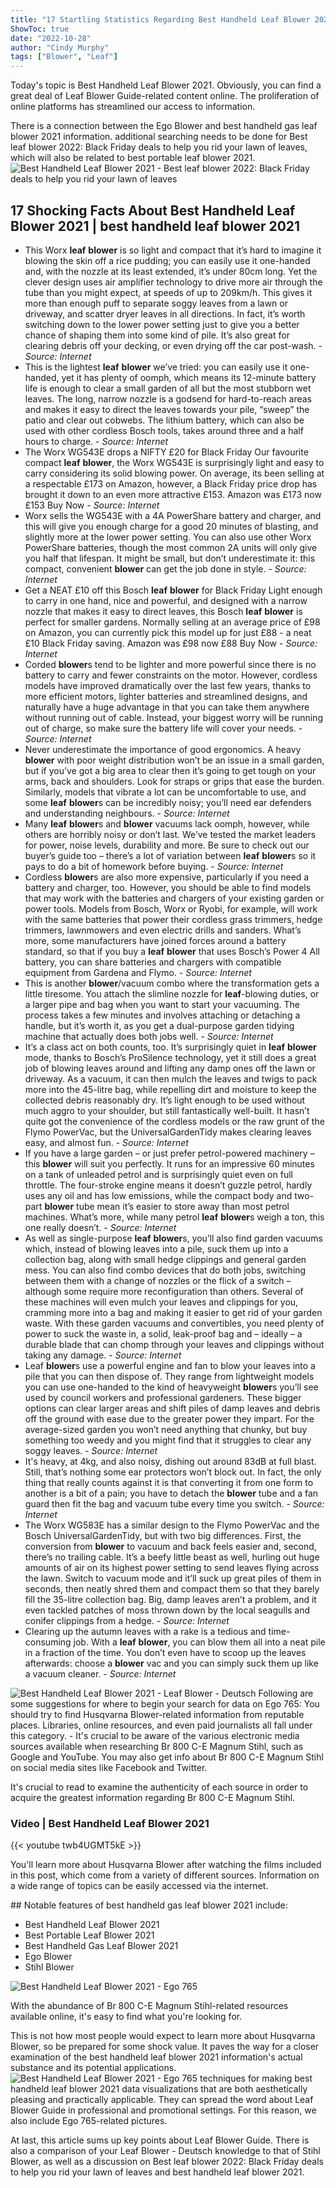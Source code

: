 ```yaml
---
title: "17 Startling Statistics Regarding Best Handheld Leaf Blower 2021"
ShowToc: true 
date: "2022-10-28"
author: "Cindy Murphy" 
tags: ["Blower", "Leaf"]
---
```


	
Today's topic is Best Handheld Leaf Blower 2021. Obviously, you can find a great deal of Leaf Blower Guide-related content online. The proliferation of online platforms has streamlined our access to information.

There is a connection between the Ego Blower and best handheld gas leaf blower 2021 information. additional searching needs to be done for Best leaf blower 2022: Black Friday deals to help you rid your lawn of leaves, which will also be related to best portable leaf blower 2021.
<img loading="lazy" src="https://www.thegardenshop.ie/images/detailed/4/leaf-blower-9.jpg" onerror="this.onerror=null;this.src='https://blogger.googleusercontent.com/img/a/AVvXsEhe7F7TRXHtjiKvHb5vS7DmnxvpHiDyoYyYvm1nHB3Qp2_w3BnM6A2eq4v7FYxCC9bfZt3a9vIMtAYEKUiaDQbHMg-ViyGmRIj39MLp0bGFfgfYw1Dc9q_H-T0wiTm3l0Uq42dETrN9eC8aGJ9_IORZsxST1AcLR7np1koOfcc7tnHa4S8Mwz_xD9d0=s16000';" alt="Best Handheld Leaf Blower 2021 - Best leaf blower 2022: Black Friday deals to help you rid your lawn of leaves" >

## 17 Shocking Facts About Best Handheld Leaf Blower 2021 | best handheld leaf blower 2021
-   This Worx **leaf** **blower** is so light and compact that it’s hard to imagine it blowing the skin off a rice pudding; you can easily use it one-handed and, with the nozzle at its least extended, it’s under 80cm long. Yet the clever design uses air amplifier technology to drive more air through the tube than you might expect, at speeds of up to 209km/h. This gives it more than enough puff to separate soggy leaves from a lawn or driveway, and scatter dryer leaves in all directions. In fact, it’s worth switching down to the lower power setting just to give you a better chance of shaping them into some kind of pile. It’s also great for clearing debris off your decking, or even drying off the car post-wash. - <cite>Source: Internet</cite>
-   This is the lightest **leaf** **blower** we’ve tried: you can easily use it one-handed, yet it has plenty of oomph, which means its 12-minute battery life is enough to clear a small garden of all but the most stubborn wet leaves. The long, narrow nozzle is a godsend for hard-to-reach areas and makes it easy to direct the leaves towards your pile, “sweep” the patio and clear out cobwebs. The lithium battery, which can also be used with other cordless Bosch tools, takes around three and a half hours to charge. - <cite>Source: Internet</cite>
-   The Worx WG543E drops a NIFTY £20 for Black Friday Our favourite compact **leaf** **blower**, the Worx WG543E is surprisingly light and easy to carry considering its solid blowing power. On average, its been selling at a respectable £173 on Amazon, however, a Black Friday price drop has brought it down to an even more attractive £153. Amazon was £173 now £153 Buy Now - <cite>Source: Internet</cite>
-   Worx sells the WG543E with a 4A PowerShare battery and charger, and this will give you enough charge for a good 20 minutes of blasting, and slightly more at the lower power setting. You can also use other Worx PowerShare batteries, though the most common 2A units will only give you half that lifespan. It might be small, but don’t underestimate it: this compact, convenient **blower** can get the job done in style. - <cite>Source: Internet</cite>
-   Get a NEAT £10 off this Bosch **leaf** **blower** for Black Friday Light enough to carry in one hand, nice and powerful, and designed with a narrow nozzle that makes it easy to direct leaves, this Bosch **leaf** **blower** is perfect for smaller gardens. Normally selling at an average price of £98 on Amazon, you can currently pick this model up for just £88 - a neat £10 Black Friday saving. Amazon was £98 now £88 Buy Now - <cite>Source: Internet</cite>
-   Corded **blower**s tend to be lighter and more powerful since there is no battery to carry and fewer constraints on the motor. However, cordless models have improved dramatically over the last few years, thanks to more efficient motors, lighter batteries and streamlined designs, and naturally have a huge advantage in that you can take them anywhere without running out of cable. Instead, your biggest worry will be running out of charge, so make sure the battery life will cover your needs. - <cite>Source: Internet</cite>
-   Never underestimate the importance of good ergonomics. A heavy **blower** with poor weight distribution won’t be an issue in a small garden, but if you’ve got a big area to clear then it’s going to get tough on your arms, back and shoulders. Look for straps or grips that ease the burden. Similarly, models that vibrate a lot can be uncomfortable to use, and some **leaf** **blower**s can be incredibly noisy; you’ll need ear defenders and understanding neighbours. - <cite>Source: Internet</cite>
-   Many **leaf** **blower**s and **blower** vacuums lack oomph, however, while others are horribly noisy or don’t last. We’ve tested the market leaders for power, noise levels, durability and more. Be sure to check out our buyer’s guide too – there’s a lot of variation between **leaf** **blower**s so it pays to do a bit of homework before buying. - <cite>Source: Internet</cite>
-   Cordless **blower**s are also more expensive, particularly if you need a battery and charger, too. However, you should be able to find models that may work with the batteries and chargers of your existing garden or power tools. Models from Bosch, Worx or Ryobi, for example, will work with the same batteries that power their cordless grass trimmers, hedge trimmers, lawnmowers and even electric drills and sanders. What’s more, some manufacturers have joined forces around a battery standard, so that if you buy a **leaf** **blower** that uses Bosch’s Power 4 All battery, you can share batteries and chargers with compatible equipment from Gardena and Flymo. - <cite>Source: Internet</cite>
-   This is another **blower**/vacuum combo where the transformation gets a little tiresome. You attach the slimline nozzle for **leaf**-blowing duties, or a larger pipe and bag when you want to start your vacuuming. The process takes a few minutes and involves attaching or detaching a handle, but it’s worth it, as you get a dual-purpose garden tidying machine that actually does both jobs well. - <cite>Source: Internet</cite>
-   It’s a class act on both counts, too. It’s surprisingly quiet in **leaf** **blower** mode, thanks to Bosch’s ProSilence technology, yet it still does a great job of blowing leaves around and lifting any damp ones off the lawn or driveway. As a vacuum, it can then mulch the leaves and twigs to pack more into the 45-litre bag, while repelling dirt and moisture to keep the collected debris reasonably dry. It’s light enough to be used without much aggro to your shoulder, but still fantastically well-built. It hasn’t quite got the convenience of the cordless models or the raw grunt of the Flymo PowerVac, but the UniversalGardenTidy makes clearing leaves easy, and almost fun. - <cite>Source: Internet</cite>
-   If you have a large garden – or just prefer petrol-powered machinery – this **blower** will suit you perfectly. It runs for an impressive 60 minutes on a tank of unleaded petrol and is surprisingly quiet even on full throttle. The four-stroke engine means it doesn’t guzzle petrol, hardly uses any oil and has low emissions, while the compact body and two-part **blower** tube mean it’s easier to store away than most petrol machines. What’s more, while many petrol **leaf** **blower**s weigh a ton, this one really doesn’t. - <cite>Source: Internet</cite>
-   As well as single-purpose **leaf** **blower**s, you’ll also find garden vacuums which, instead of blowing leaves into a pile, suck them up into a collection bag, along with small hedge clippings and general garden mess. You can also find combo devices that do both jobs, switching between them with a change of nozzles or the flick of a switch – although some require more reconfiguration than others. Several of these machines will even mulch your leaves and clippings for you, cramming more into a bag and making it easier to get rid of your garden waste. With these garden vacuums and convertibles, you need plenty of power to suck the waste in, a solid, leak-proof bag and – ideally – a durable blade that can chomp through your leaves and clippings without taking any damage. - <cite>Source: Internet</cite>
-   Leaf **blower**s use a powerful engine and fan to blow your leaves into a pile that you can then dispose of. They range from lightweight models you can use one-handed to the kind of heavyweight **blower**s you’ll see used by council workers and professional gardeners. These bigger options can clear larger areas and shift piles of damp leaves and debris off the ground with ease due to the greater power they impart. For the average-sized garden you won’t need anything that chunky, but buy something too weedy and you might find that it struggles to clear any soggy leaves. - <cite>Source: Internet</cite>
-   It's heavy, at 4kg, and also noisy, dishing out around 83dB at full blast. Still, that’s nothing some ear protectors won’t block out. In fact, the only thing that really counts against it is that converting it from one form to another is a bit of a pain; you have to detach the **blower** tube and a fan guard then fit the bag and vacuum tube every time you switch. - <cite>Source: Internet</cite>
-   The Worx WG583E has a similar design to the Flymo PowerVac and the Bosch UniversalGardenTidy, but with two big differences. First, the conversion from **blower** to vacuum and back feels easier and, second, there’s no trailing cable. It’s a beefy little beast as well, hurling out huge amounts of air on its highest power setting to send leaves flying across the lawn. Switch to vacuum mode and it’ll suck up great piles of them in seconds, then neatly shred them and compact them so that they barely fill the 35-litre collection bag. Big, damp leaves aren’t a problem, and it even tackled patches of moss thrown down by the local seagulls and conifer clippings from a hedge. - <cite>Source: Internet</cite>
-   Clearing up the autumn leaves with a rake is a tedious and time-consuming job. With a **leaf** **blower**, you can blow them all into a neat pile in a fraction of the time. You don’t even have to scoop up the leaves afterwards: choose a **blower** vac and you can simply suck them up like a vacuum cleaner. - <cite>Source: Internet</cite>


<img loading="lazy" src="https://bestcheapreviews.com/wp-content/uploads/2017/06/gas-leaf-blowers-guide.jpg" onerror="this.onerror=null;this.src='https://blogger.googleusercontent.com/img/a/AVvXsEhe7F7TRXHtjiKvHb5vS7DmnxvpHiDyoYyYvm1nHB3Qp2_w3BnM6A2eq4v7FYxCC9bfZt3a9vIMtAYEKUiaDQbHMg-ViyGmRIj39MLp0bGFfgfYw1Dc9q_H-T0wiTm3l0Uq42dETrN9eC8aGJ9_IORZsxST1AcLR7np1koOfcc7tnHa4S8Mwz_xD9d0=s16000';" alt="Best Handheld Leaf Blower 2021 - Leaf Blower - Deutsch" >
Following are some suggestions for where to begin your search for data on Ego 765:
You should try to find Husqvarna Blower-related information from reputable places. Libraries, online resources, and even paid journalists all fall under this category.
- It's crucial to be aware of the various electronic media sources available when researching Br 800 C-E Magnum Stihl, such as Google and YouTube. You may also get info about Br 800 C-E Magnum Stihl on social media sites like Facebook and Twitter.

It's crucial to read to examine the authenticity of each source in order to acquire the greatest information regarding Br 800 C-E Magnum Stihl.

### Video | Best Handheld Leaf Blower 2021
{{< youtube twb4UGMT5kE >}} 

You'll learn more about Husqvarna Blower after watching the films included in this post, which come from a variety of different sources. Information on a wide range of topics can be easily accessed via the internet.
<script async="async" data-cfasync="false" src="//normallydemandedalter.com/fe63df3c5408708b15d8dc3d9b206b31/invoke.js"></script>
<div id="container-fe63df3c5408708b15d8dc3d9b206b31"></div>
## Notable features of best handheld gas leaf blower 2021 include:

- Best Handheld Leaf Blower 2021
- Best Portable Leaf Blower 2021
- Best Handheld Gas Leaf Blower 2021
- Ego Blower
- Stihl Blower

 <img loading="lazy" src="https://mobileimages.lowes.com/product/converted/692042/692042011672.jpg" onerror="this.onerror=null;this.src='https://blogger.googleusercontent.com/img/a/AVvXsEhe7F7TRXHtjiKvHb5vS7DmnxvpHiDyoYyYvm1nHB3Qp2_w3BnM6A2eq4v7FYxCC9bfZt3a9vIMtAYEKUiaDQbHMg-ViyGmRIj39MLp0bGFfgfYw1Dc9q_H-T0wiTm3l0Uq42dETrN9eC8aGJ9_IORZsxST1AcLR7np1koOfcc7tnHa4S8Mwz_xD9d0=s16000';" alt="Best Handheld Leaf Blower 2021 - Ego 765" >

With the abundance of Br 800 C-E Magnum Stihl-related resources available online, it's easy to find what you're looking for.

This is not how most people would expect to learn more about Husqvarna Blower, so be prepared for some shock value. It paves the way for a closer examination of the best handheld leaf blower 2021 information's actual substance and its potential applications.
<img loading="lazy" src="https://images.buya.com/production/Images2/2021/ITEMS/Z0f/99/0f99bc4ab0d0bc40851ede66933f3192.jpg" onerror="this.onerror=null;this.src='https://blogger.googleusercontent.com/img/a/AVvXsEhe7F7TRXHtjiKvHb5vS7DmnxvpHiDyoYyYvm1nHB3Qp2_w3BnM6A2eq4v7FYxCC9bfZt3a9vIMtAYEKUiaDQbHMg-ViyGmRIj39MLp0bGFfgfYw1Dc9q_H-T0wiTm3l0Uq42dETrN9eC8aGJ9_IORZsxST1AcLR7np1koOfcc7tnHa4S8Mwz_xD9d0=s16000';" alt="Best Handheld Leaf Blower 2021 - Ego 765" >
techniques for making best handheld leaf blower 2021 data visualizations that are both aesthetically pleasing and practically applicable. They can spread the word about Leaf Blower Guide in professional and promotional settings. For this reason, we also include Ego 765-related pictures.

At last, this article sums up key points about Leaf Blower Guide. There is also a comparison of your Leaf Blower - Deutsch knowledge to that of Stihl Blower, as well as a discussion on Best leaf blower 2022: Black Friday deals to help you rid your lawn of leaves and best handheld leaf blower 2021.
	
	

